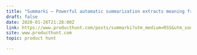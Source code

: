```yaml
---
title: "Summarki — Powerful automatic summarization extracts meaning from text"
draft: false
date: 2020-01-26T21:28:00Z
link: https://www.producthunt.com/posts/summarki?utm_medium=RSS&utm_source=hune
site: www.producthunt.com
topic: product hunt  

---
```

